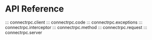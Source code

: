 # API Reference

::: connectrpc.client
::: connectrpc.code
::: connectrpc.exceptions
::: connectrpc.interceptor
::: connectrpc.method
::: connectrpc.request
::: connectrpc.server

